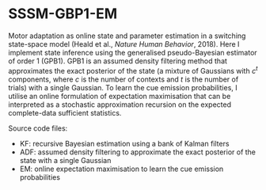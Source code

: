 # SSSM-GBP1-EM
Motor adaptation as online state and parameter estimation in a switching state-space model (Heald et al., *Nature Human Behavior*, 2018). Here I implement state inference using the generalised pseudo-Bayesian estimator of order 1 (GPB1). GPB1 is an assumed density filtering method that approximates the exact posterior of the state (a mixture of Gaussians with *c<sup>t</sup>* components, where *c* is the number of contexts and *t* is the number of trials) with a single Gaussian. To learn the cue emission probabilities, I utilise an online formulation of expectation maximisation that can be interpreted as a stochastic approximation recursion on the expected complete-data sufficient statistics.

Source code files:

- KF: recursive Bayesian estimation using a bank of Kalman filters
- ADF: assumed density filtering to approximate the exact posterior of the state with a single Gaussian
- EM: online expectation maximisation to learn the cue emission probabilities
